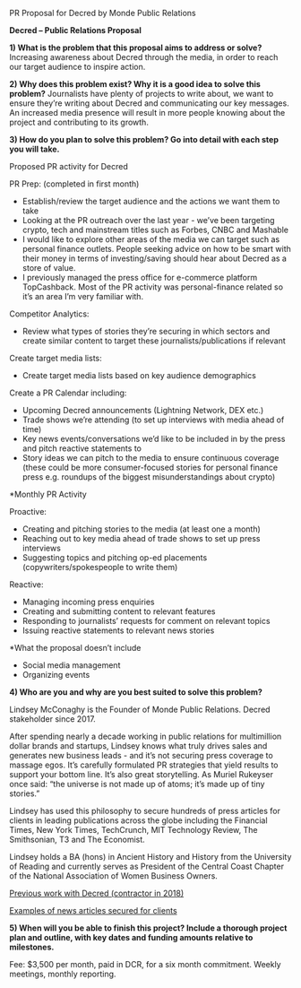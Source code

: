 PR Proposal for Decred by Monde Public Relations 

**Decred – Public Relations Proposal**

**1) What is the problem that this proposal aims to address or solve?**
Increasing awareness about Decred through the media, in order to reach our target audience to inspire action. 

**2) Why does this problem exist? Why it is a good idea to solve this problem?**
Journalists have plenty of projects to write about, we want to ensure they’re writing about Decred and communicating our key messages. An increased media presence will result in more people knowing about the project and contributing to its growth. 

**3) How do you plan to solve this problem? Go into detail with each step you will take.**

Proposed PR activity for Decred

PR Prep: (completed in first month)
- Establish/review the target audience and the actions we want them to take
- Looking at the PR outreach over the last year - we’ve been targeting crypto, tech and mainstream titles such as Forbes, CNBC and Mashable 
- I would like to explore other areas of the media we can target such as personal finance outlets. People seeking advice on how to be smart with their money in terms of investing/saving should hear about Decred as a store of value.
- I previously managed the press office for e-commerce platform TopCashback. Most of the PR activity was personal-finance related so it’s an area I’m very familiar with.  
 
Competitor Analytics: 
- Review what types of stories they’re securing in which sectors and create similar content to target these journalists/publications if relevant 
 
Create target media lists: 
- Create target media lists based on key audience demographics 
 
Create a PR Calendar including: 
- Upcoming Decred announcements (Lightning Network, DEX etc.)
- Trade shows we’re attending (to set up interviews with media ahead of time)
- Key news events/conversations we’d like to be included in by the press and pitch reactive statements to
- Story ideas we can pitch to the media to ensure continuous coverage (these could be more consumer-focused stories for personal finance press e.g. roundups of the biggest misunderstandings about crypto) 
 
*Monthly PR Activity 
 
Proactive: 
- Creating and pitching stories to the media (at least one a month) 
- Reaching out to key media ahead of trade shows to set up press interviews 
- Suggesting topics and pitching op-ed placements (copywriters/spokespeople to write them) 
 
Reactive: 
- Managing incoming press enquiries 
- Creating and submitting content to relevant features 
- Responding to journalists’ requests for comment on relevant topics 
- Issuing reactive statements to relevant news stories 

*What the proposal doesn’t include  
- Social media management
- Organizing events 

**4) Who are you and why are you best suited to solve this problem?**

Lindsey McConaghy is the Founder of Monde Public Relations. Decred stakeholder since 2017.  
 
After spending nearly a decade working in public relations for multimillion dollar brands and startups, Lindsey knows what truly drives sales and generates new business leads - and it’s not securing press coverage to massage egos. It’s carefully formulated PR strategies that yield results to support your bottom line. It’s also great storytelling. As Muriel Rukeyser once said: “the universe is not made up of atoms; it’s made up of tiny stories.”
 
Lindsey has used this philosophy to secure hundreds of press articles for clients in leading publications across the globe including the Financial Times, New York Times, TechCrunch, MIT Technology Review, The Smithsonian, T3 and The Economist. 
 
Lindsey holds a BA (hons) in Ancient History and History from the University of Reading and currently serves as President of the Central Coast Chapter of the National Association of Women Business Owners.

[Previous work with Decred (contractor in 2018)](https://docs.google.com/spreadsheets/d/1DUEss353wLAJzrH5xOQQmYOp-syj4vF40scAndprEcs/edit?usp=sharing)

[Examples of news articles secured for clients](https://docs.google.com/spreadsheets/d/1B-Vh-UGimxCzfy0kfHNUU-54phBiS4PgHwVUDZr6e5g/edit?usp=sharing)

**5) When will you be able to finish this project? Include a thorough project plan and outline, with key dates and funding amounts relative to milestones.**
 
Fee: $3,500 per month, paid in DCR, for a six month commitment. Weekly meetings, monthly reporting.
